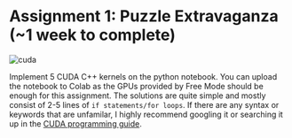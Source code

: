 # Assignment 1: Puzzle Extravaganza (~1 week to complete)
![cuda](https://github.com/user-attachments/assets/999af28c-9f0e-41d9-99a4-e60ebd5bea0b)

Implement 5 CUDA C++ kernels on the python notebook. You can upload the notebook to Colab as the GPUs provided by Free Mode should be enough for this assignment. The solutions are quite simple and mostly consist of 2-5 lines of `if statements/for loops`. If there are any syntax or keywords that are unfamilar, I highly recommend googling it or searching it up in the [CUDA programming guide](https://docs.nvidia.com/cuda/cuda-c-programming-guide/#programming-model).

